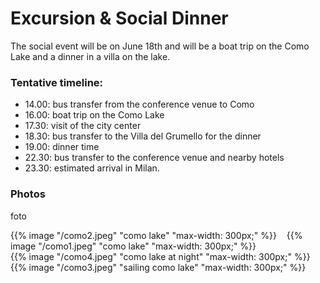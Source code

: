 # Excursion \& Social Dinner

The social event will be on June 18th and will be a boat trip on the Como Lake and a dinner in a villa on
the lake.

### Tentative timeline:

* 14.00: bus transfer from the conference venue to Como
* 16.00: boat trip on the Como Lake
* 17.30: visit of the city center
* 18.30: bus transfer to the Villa del Grumello for the dinner
* 19.00: dinner time
* 22.30: bus transfer to the conference venue and nearby hotels
* 23.30: estimated arrival in Milan.

### Photos
foto

{{% image "/como2.jpeg" "como lake" "max-width: 300px;" %}} &nbsp;&nbsp; {{% image "/como1.jpeg" "como lake" "max-width: 300px;" %}}  <br>
{{% image "/como4.jpeg" "como lake at night" "max-width: 300px;" %}}&nbsp;&nbsp; {{% image "/como3.jpeg" "sailing como lake" "max-width: 300px;" %}} 

<!-- {{< figure
  src="/como1.jpeg"
  caption="Como Lake from Villa del Grumello"
>}} &nbsp;&nbsp;
{{< figure
  src="/como2.jpeg"
  caption="Como Lake"
>}}
{{< figure
  src="/como3.jpeg"
  caption="Sailing Como Lake"
>}}  &nbsp;&nbsp;
{{< figure
  src="/images/examples/zion-national-park.jpg"
  caption="Como Lake at Night"
>}} -->


